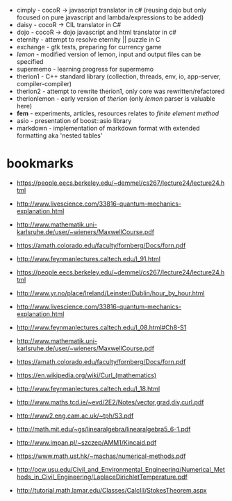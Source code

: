- cimply - cocoR -> javascript translator in c# (reusing dojo but only focused on pure javascript and lambda/expressions to be added)
- daisy - cocoR -> CIL translator in C#
- dojo - cocoR -> dojo javascript and html translator in c#
- eternity - attempt to resolve eternity || puzzle in C
- exchange - gtk tests, preparing for currency game
- *lemon* - modified version of lemon, input and output files can be specified
- supermemo - learning progress for supermemo
- therion1 - C++ standard library (collection, threads, env, io, app-server, compiler-compiler)
- therion2 - attempt to rewrite therion1, only core was rewritten/refactored
- therionlemon - early version of *therion* (only *lemon* parser is valuable here)
- **fem** - experiments, articles, resources relates to *finite element method*
- asio - presentation of boost::asio library
- markdown - implementation of markdown format with extended formatting aka 'nested tables'

# bookmarks
- https://people.eecs.berkeley.edu/~demmel/cs267/lecture24/lecture24.html
- http://www.livescience.com/33816-quantum-mechanics-explanation.html
- http://www.mathematik.uni-karlsruhe.de/user/~wieners/MaxwellCourse.pdf
- https://amath.colorado.edu/faculty/fornberg/Docs/forn.pdf

- http://www.feynmanlectures.caltech.edu/I_91.html
- https://people.eecs.berkeley.edu/~demmel/cs267/lecture24/lecture24.html
- http://www.yr.no/place/Ireland/Leinster/Dublin/hour_by_hour.html
- http://www.livescience.com/33816-quantum-mechanics-explanation.html
- http://www.feynmanlectures.caltech.edu/I_08.html#Ch8-S1
- http://www.mathematik.uni-karlsruhe.de/user/~wieners/MaxwellCourse.pdf
- https://amath.colorado.edu/faculty/fornberg/Docs/forn.pdf
- https://en.wikipedia.org/wiki/Curl_(mathematics)
- http://www.feynmanlectures.caltech.edu/I_18.html
- http://www.maths.tcd.ie/~evd/2E2/Notes/vector,grad,div,curl.pdf
- http://www2.eng.cam.ac.uk/~tph/S3.pdf
- http://math.mit.edu/~gs/linearalgebra/linearalgebra5_6-1.pdf
- http://www.impan.pl/~szczep/AMM1/Kincaid.pdf
- https://www.math.ust.hk/~machas/numerical-methods.pdf
- http://ocw.usu.edu/Civil_and_Environmental_Engineering/Numerical_Methods_in_Civil_Engineering/LaplaceDirichletTemperature.pdf
- http://tutorial.math.lamar.edu/Classes/CalcIII/StokesTheorem.aspx
